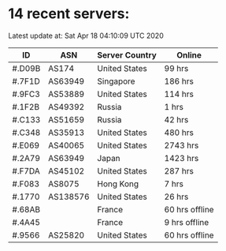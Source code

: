 # 14 recent servers:

Latest update at: Sat Apr 18 04:10:09 UTC 2020

| ID | ASN | Server Country | Online |
| -- | --- | -------------- | ------ |
| #.D09B | AS174 | United States | 99 hrs |
| #.7F1D | AS63949 | Singapore | 186 hrs |
| #.9FC3 | AS53889 | United States | 114 hrs |
| #.1F2B | AS49392 | Russia | 1 hrs |
| #.C133 | AS51659 | Russia | 42 hrs |
| #.C348 | AS35913 | United States | 480 hrs |
| #.E069 | AS40065 | United States | 2743 hrs |
| #.2A79 | AS63949 | Japan | 1423 hrs |
| #.F7DA | AS45102 | United States | 287 hrs |
| #.F083 | AS8075 | Hong Kong | 7 hrs |
| #.1770 | AS138576 | United States | 26 hrs |
| #.68AB |  | France | 60 hrs offline |
| #.4A45 |  | France | 9 hrs offline |
| #.9566 | AS25820 | United States | 60 hrs offline |

